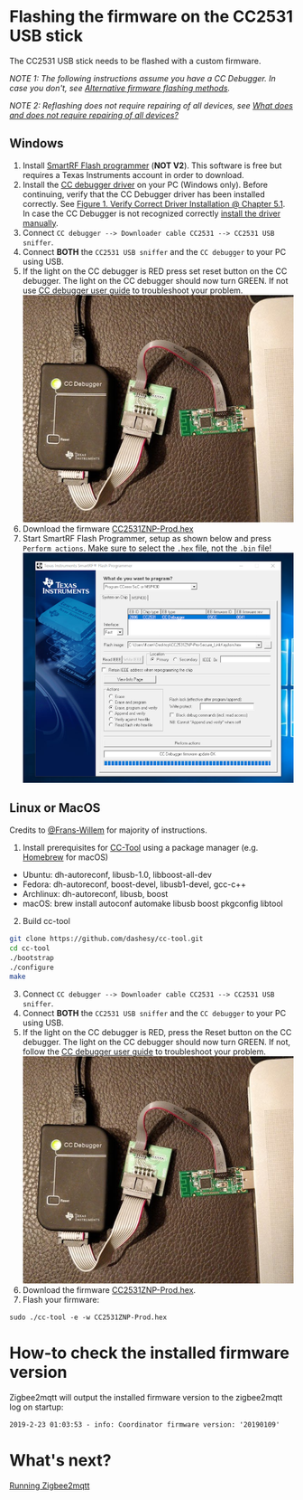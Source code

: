 # Flashing the firmware on the CC2531 USB stick
The CC2531 USB stick needs to be flashed with a custom firmware.

*NOTE 1: The following instructions assume you have a CC Debugger. In case you don't, see [Alternative firmware flashing methods](../information/alternative_flashing_methods.md).*

*NOTE 2: Reflashing does not require repairing of all devices, see [What does and does not require repairing of all devices?](../information/what_does_and_doesnt_require_repairing.md)*

## Windows
1. Install [SmartRF Flash programmer](http://www.ti.com/tool/flash-programmer) (**NOT V2**). This software is free but requires a Texas Instruments account in order to download.
2. Install the [CC debugger driver](http://www.ti.com/general/docs/lit/getliterature.tsp?baseLiteratureNumber=swrc212&fileType=zip) on your PC (Windows only). Before continuing, verify that the CC Debugger driver has been installed correctly. See [Figure 1. Verify Correct Driver Installation @ Chapter 5.1](http://www.ti.com/lit/ug/swru197h/swru197h.pdf). In case the CC Debugger is not recognized correctly [install the driver manually](https://www.youtube.com/watch?v=jyKrxxXOvQY).
2. Connect `CC debugger --> Downloader cable CC2531 --> CC2531 USB sniffer`.
3. Connect **BOTH** the `CC2531 USB sniffer` and the `CC debugger` to your PC using USB.
3. If the light on the CC debugger is RED press set reset button on the CC debugger. The light on the CC debugger should now turn GREEN. If not use [CC debugger user guide](http://www.ti.com/lit/ug/swru197h/swru197h.pdf) to troubleshoot your problem.
![How to connect](../images/connected.jpg)
4. Download the firmware [CC2531ZNP-Prod.hex](https://github.com/Koenkk/Z-Stack-firmware/tree/master/coordinator/default/CC2531)
5. Start SmartRF Flash Programmer, setup as shown below and press `Perform actions`. Make sure to select the `.hex` file, not the `.bin` file!
![SmartRF Flash Programmer](../images/smartrf.png)

## Linux or MacOS
Credits to [@Frans-Willem](https://github.com/frans-Willem) for majority of instructions.

1. Install prerequisites for [CC-Tool](https://github.com/dashesy/cc-tool) using a package manager (e.g. [Homebrew](https://brew.sh/) for macOS)
* Ubuntu: dh-autoreconf, libusb-1.0, libboost-all-dev
* Fedora: dh-autoreconf, boost-devel, libusb1-devel, gcc-c++
* Archlinux: dh-autoreconf, libusb, boost
* macOS: brew install autoconf automake libusb boost pkgconfig libtool

2. Build cc-tool
```bash
git clone https://github.com/dashesy/cc-tool.git
cd cc-tool
./bootstrap
./configure
make
```
3. Connect `CC debugger --> Downloader cable CC2531 --> CC2531 USB sniffer`.
4. Connect **BOTH** the `CC2531 USB sniffer` and the `CC debugger` to your PC using USB.
5. If the light on the CC debugger is RED, press the Reset button on the CC debugger. The light on the CC debugger should now turn GREEN. If not, follow the [CC debugger user guide](http://www.ti.com/lit/ug/swru197h/swru197h.pdf) to troubleshoot your problem.
![How to connect](../images/connected.jpg)
6. Download the firmware [CC2531ZNP-Prod.hex](https://github.com/Koenkk/Z-Stack-firmware/tree/master/coordinator/default/CC2531).
7. Flash your firmware:
```
sudo ./cc-tool -e -w CC2531ZNP-Prod.hex
```

# How-to check the installed firmware version
Zigbee2mqtt will output the installed firmware version to the zigbee2mqtt log on startup:
```
2019-2-23 01:03:53 - info: Coordinator firmware version: '20190109'
```

# What's next?
[Running Zigbee2mqtt](running_zigbee2mqtt.md)

